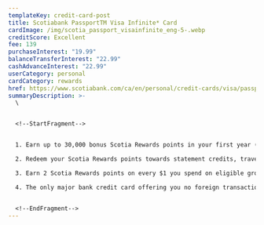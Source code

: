 ```yaml
---
templateKey: credit-card-post
title: Scotiabank PassportTM Visa Infinite* Card
cardImage: /img/scotia_passport_visainfinite_eng-5-.webp
creditScore: Excellent
fee: 139
purchaseInterest: "19.99"
balanceTransferInterest: "22.99"
cashAdvanceInterest: "22.99"
userCategory: personal
cardCategory: rewards
href: https://www.scotiabank.com/ca/en/personal/credit-cards/visa/passport-infinite-card.html
summaryDescription: >-
  \


  <!--StartFragment-->


  1. Earn up to 30,000 bonus Scotia Rewards points in your first year (that’s up to $300 towards travel)\

  2. Redeem your Scotia Rewards points towards statement credits, travel, the latest in tech, gift cards and more!\

  3. Earn 2 Scotia Rewards points on every $1 you spend on eligible grocery stores, dining, entertainment purchases, and daily transit purchases (including buses, subways, taxis and more)\

  4. The only major bank credit card offering you no foreign transaction fees, including for shopping online or abroad.


  <!--EndFragment-->
---
```

